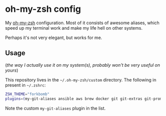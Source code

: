 # oh-my-zsh config
My [oh-my-zsh](https://github.com/robbyrussell/oh-my-zsh) configuration. Most of it consists of awesome aliases, which speed up my terminal work and make my life hell on other systems.

Perhaps it's not very elegant, but works for me.

## Usage
(_the way I actually use it on my system(s), probably won't be very useful on yours_)

This repository lives in the `~/.oh-my-zsh/custom` directory. The following in present in `~/.zshrc`:

```bash
ZSH_THEME="forkbomb"
plugins=(my-git-aliases ansible aws brew docker git git-extras git-prompt grunt lein mvn npm node osx rails ruby rvm sublime svn vagrant)
```
Note the custom `my-git-aliases` plugin in the list.
